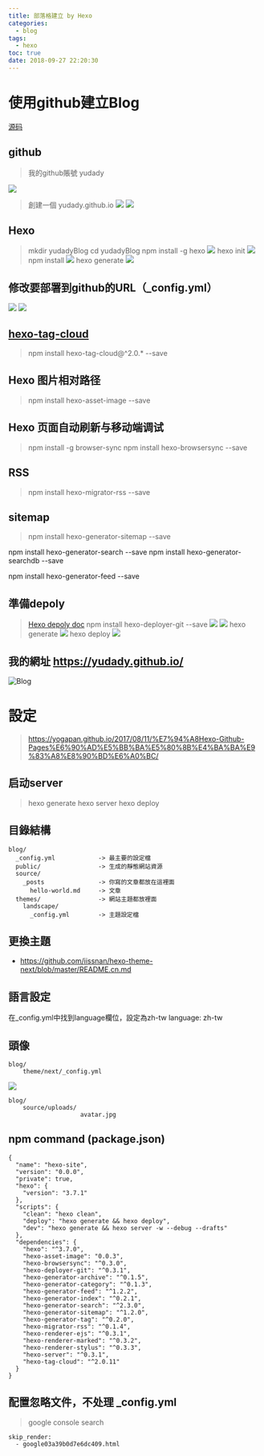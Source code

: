 ```yaml
---
title: 部落格建立 by Hexo
categories:
  - blog
tags: 
  - hexo
toc: true
date: 2018-09-27 22:20:30
---
```


# 使用github建立Blog
[源码](https://github.com/yudady/yudadyBlog)
<!--more-->

## github

> 我的github賬號 yudady

![](../images/20180927095109.png)
> 創建一個 yudady.github.io
![](../images/20180927095446.png)
![](../images/20180927095543.png)

## Hexo
> mkdir yudadyBlog
> cd yudadyBlog
> npm install -g hexo
![](../images/20180927100217.png)
> hexo init
![](../images/20180927100513.png)
> npm install
![](../images/20180927100658.png)
> hexo generate
![](../images/20180927100800.png)

## 修改要部署到github的URL（_config.yml）
![](../images/20180927100939.png)
![](../images/20180927101239.png)


## [hexo-tag-cloud](https://github.com/MikeCoder/hexo-tag-cloud/blob/master/README.ZH.md)
> npm install hexo-tag-cloud@^2.0.* --save 

## Hexo 图片相对路径
> npm install hexo-asset-image --save

## Hexo 页面自动刷新与移动端调试
> npm install -g browser-sync
> npm install hexo-browsersync --save

## RSS
> npm install hexo-migrator-rss --save

## sitemap
> npm install hexo-generator-sitemap --save


npm install hexo-generator-search --save
npm install hexo-generator-searchdb --save

npm install hexo-generator-feed --save



## 準備depoly 
> [Hexo depoly doc](https://hexo.io/zh-tw/docs/deployment.html)
> npm install hexo-deployer-git --save
![](../images/20180927102449.png)
![](../images/20180927102354.png)
> hexo generate
![](../images/20180927101730.png)
> hexo deploy
![](../images/20180927102652.png)



## 我的網址  https://yudady.github.io/
![Blog](../images/20180927102749.png)



# 設定
> https://yogapan.github.io/2017/08/11/%E7%94%A8Hexo-Github-Pages%E6%90%AD%E5%BB%BA%E5%80%8B%E4%BA%BA%E9%83%A8%E8%90%BD%E6%A0%BC/
## 启动server
> hexo generate
> hexo server
> hexo deploy
## 目錄結構

```
blog/
  _config.yml            -> 最主要的設定檔
  public/                -> 生成的靜態網站資源
  source/
    _posts               -> 你寫的文章都放在這裡面
      hello-world.md     -> 文章
  themes/                -> 網站主題都放裡面
    landscape/
      _config.yml        -> 主題設定檔
```


## 更換主題

  - https://github.com/iissnan/hexo-theme-next/blob/master/README.cn.md
 

## 語言設定
在_config.yml中找到language欄位，設定為zh-tw
language: zh-tw

## 頭像
```
blog/
    theme/next/_config.yml
```

![](../images/20180927120434.png)

```
blog/
    source/uploads/
                    avatar.jpg
```                    


## npm command (package.json)
```
{
  "name": "hexo-site",
  "version": "0.0.0",
  "private": true,
  "hexo": {
    "version": "3.7.1"
  },
  "scripts": {
    "clean": "hexo clean",
    "deploy": "hexo generate && hexo deploy",
    "dev": "hexo generate && hexo server -w --debug --drafts"
  },
  "dependencies": {
    "hexo": "^3.7.0",
    "hexo-asset-image": "0.0.3",
    "hexo-browsersync": "^0.3.0",
    "hexo-deployer-git": "^0.3.1",
    "hexo-generator-archive": "^0.1.5",
    "hexo-generator-category": "^0.1.3",
    "hexo-generator-feed": "^1.2.2",
    "hexo-generator-index": "^0.2.1",
    "hexo-generator-search": "^2.3.0",
    "hexo-generator-sitemap": "^1.2.0",
    "hexo-generator-tag": "^0.2.0",
    "hexo-migrator-rss": "^0.1.4",
    "hexo-renderer-ejs": "^0.3.1",
    "hexo-renderer-marked": "^0.3.2",
    "hexo-renderer-stylus": "^0.3.3",
    "hexo-server": "^0.3.1",
    "hexo-tag-cloud": "^2.0.11"
  }
}

```

## 配置忽略文件，不处理 _config.yml

> google console search

```
skip_render: 
  - google03a39b0d7e6dc409.html
```


